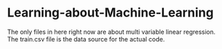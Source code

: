 # Learning-about-Machine-Learning
The only files in here right now are about multi variable linear regression. The train.csv file is the data source for the actual code. 
